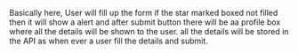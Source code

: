 Basically here, User will fill up the form if the star marked boxed not filled then it will show a alert and after submit button there will be aa profile box where all the details will be shown to the user.
all the details will be stored in the API as when ever a user fill the details and submit.

